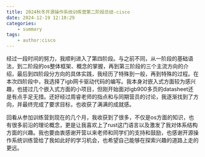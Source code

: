 ```yaml
---
title: 2024秋冬开源操作系统训练营第二阶段总结-cisco
date: 2024-12-19 12:10:29
categories:
    - summary
tags:
    - author:cisco
---
```


经过一段时间的努力，我顺利进入了第四阶段。与之前不同，从一阶段的基础语法，到二阶段的os整体框架、概念的掌握，再到第三阶段的三个主流方向的介绍，最后到四阶段分方向的具体实践，我经历了特殊到一般，再到特殊的过程。在本次四阶段中，我选择了igb网卡驱动代码的编写。我本身对嵌入式方面较为感兴趣，也搓过几个嵌入式方面的小项目，但刚开始面对igb900多页的datasheet还是有点手足无措。还好经过周睿老师的指点和与同期营员的讨论，我逐渐找到了方向，并最终完成了要求目标，也收获了满满的成就感。

回看从参加训练营到现在的几个月，我收获到了很多，不仅是os方面的知识，也有很多前沿的理论概念，更是让我喜欢上了rust这门语言以及激发了我对体系结构方面的兴趣。我也要由衷感谢开营以来老师和同学们的支持和鼓励，也感谢开源操作系统训练营给了我如此好的学习机会，也希望自己能够在探索兴趣的道路上走的更远。